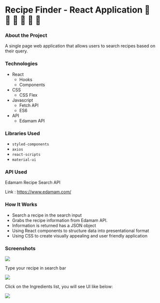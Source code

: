 # Recipe Finder - React Application   :peach: :ramen: :fork_and_knife: :cherries: :pizza: :green_apple:

### About the Project
A single page web application that allows users to search recipes based on their query.

### Technologies

- React
  - Hooks
  - Components
- CSS
  - CSS Flex
- Javascript
  - Fetch API
  - ES6
- API
  - Edamam API

### Libraries Used

* `styled-components`
* `axios`
* `react-scripts`
* `material-ui`

### API Used
Edamam Recipe Search API

Link : https://www.edamam.com/

### How It Works

- Search a recipe in the search input
- Grabs the recipe information from Edamam API.
- Information is returned has a JSON object
- Using React components to structure data into presentational format
- Using CSS to create visually appealing and user friendly application


### Screenshots

<img  src="https://github.com/khushi-purwar/Web-dev-mini-projects/blob/dev-khushi/recipe-finder/screenshot/ss1.png" />

Type your recipe in search bar

<img src="https://github.com/khushi-purwar/Web-dev-mini-projects/blob/dev-khushi/recipe-finder/screenshot/ss2.png" />

Click on the Ingredients list, you will see UI like below:

<img src="https://github.com/khushi-purwar/Web-dev-mini-projects/blob/dev-khushi/recipe-finder/screenshot/ss3.png" />
